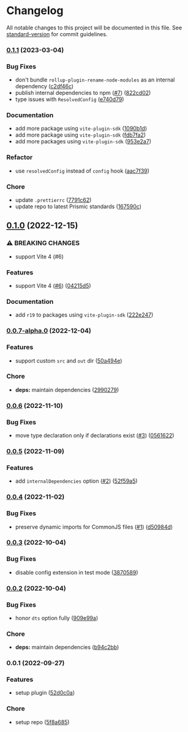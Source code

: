 # Changelog

All notable changes to this project will be documented in this file. See [standard-version](https://github.com/conventional-changelog/standard-version) for commit guidelines.

### [0.1.1](https://github.com/prismicio-community/vite-plugin-sdk/compare/v0.1.0...v0.1.1) (2023-03-04)


### Bug Fixes

* don't bundle `rollup-plugin-rename-node-modules` as an internal dependency ([c2df46c](https://github.com/prismicio-community/vite-plugin-sdk/commit/c2df46c84d5536c93156d27191214cfec3b97c37))
* publish internal dependencies to npm ([#7](https://github.com/prismicio-community/vite-plugin-sdk/issues/7)) ([822cd02](https://github.com/prismicio-community/vite-plugin-sdk/commit/822cd0227b9c35723e23b1575f730bd073785f2f))
* type issues with `ResolvedConfig` ([e740d79](https://github.com/prismicio-community/vite-plugin-sdk/commit/e740d7912a7c619c968ef100f836d821eaa97647))


### Documentation

* add more package using `vite-plugin-sdk` ([1090b1d](https://github.com/prismicio-community/vite-plugin-sdk/commit/1090b1d7ccbe4ae8fd06d6d6352767d2cd23bbdc))
* add more package using `vite-plugin-sdk` ([fdb7fa2](https://github.com/prismicio-community/vite-plugin-sdk/commit/fdb7fa2b26135f114a79c2241a10ed36df51d050))
* add more packages using `vite-plugin-sdk` ([953e2a7](https://github.com/prismicio-community/vite-plugin-sdk/commit/953e2a760f0afff354eb742a05b9dfcbd4666173))


### Refactor

* use `resolvedConfig` instead of `config` hook ([aac7f39](https://github.com/prismicio-community/vite-plugin-sdk/commit/aac7f3916b83e636103949f38cd44f00b5a62ace))


### Chore

* update `.prettierrc` ([7791c62](https://github.com/prismicio-community/vite-plugin-sdk/commit/7791c62c1076bc3b3917a8086a3d16ad9f9a5a63))
* update repo to latest Prismic standards ([167590c](https://github.com/prismicio-community/vite-plugin-sdk/commit/167590c3095e04ea7168a4c6578562dbe9c97028))

## [0.1.0](https://github.com/prismicio-community/vite-plugin-sdk/compare/v0.0.7-alpha.0...v0.1.0) (2022-12-15)


### ⚠ BREAKING CHANGES

* support Vite 4 (#6)

### Features

* support Vite 4 ([#6](https://github.com/prismicio-community/vite-plugin-sdk/issues/6)) ([04215d5](https://github.com/prismicio-community/vite-plugin-sdk/commit/04215d5d9dfec4813a0a91be5c80b85ef51ba1da))


### Documentation

* add `r19` to packages using `vite-plugin-sdk` ([222e247](https://github.com/prismicio-community/vite-plugin-sdk/commit/222e2479e28a81ba301d97c26c2f50e495fa77ff))

### [0.0.7-alpha.0](https://github.com/prismicio-community/vite-plugin-sdk/compare/v0.0.6...v0.0.7-alpha.0) (2022-12-04)


### Features

* support custom `src` and `out` dir ([50a494e](https://github.com/prismicio-community/vite-plugin-sdk/commit/50a494ef6077bc393e384067f5337f5a2be26805))


### Chore

* **deps:** maintain dependencies ([2990279](https://github.com/prismicio-community/vite-plugin-sdk/commit/2990279a1eb60956004ed2558bd1c739d1c20b9c))

### [0.0.6](https://github.com/prismicio-community/vite-plugin-sdk/compare/v0.0.5...v0.0.6) (2022-11-10)


### Bug Fixes

* move type declaration only if declarations exist ([#3](https://github.com/prismicio-community/vite-plugin-sdk/issues/3)) ([0561622](https://github.com/prismicio-community/vite-plugin-sdk/commit/05616226b3642ed39ed3d2eb1c3abac645b38325))

### [0.0.5](https://github.com/prismicio-community/vite-plugin-sdk/compare/v0.0.4...v0.0.5) (2022-11-09)


### Features

* add `internalDependencies` option ([#2](https://github.com/prismicio-community/vite-plugin-sdk/issues/2)) ([52f59a5](https://github.com/prismicio-community/vite-plugin-sdk/commit/52f59a5dd8293f2945ada8781e8e6c41f274fbd7))

### [0.0.4](https://github.com/prismicio-community/vite-plugin-sdk/compare/v0.0.3...v0.0.4) (2022-11-02)


### Bug Fixes

* preserve dynamic imports for CommonJS files ([#1](https://github.com/prismicio-community/vite-plugin-sdk/issues/1)) ([d50984d](https://github.com/prismicio-community/vite-plugin-sdk/commit/d50984d7fe78d0648f39d4f7fe105136046097f6))

### [0.0.3](https://github.com/prismicio-community/vite-plugin-sdk/compare/v0.0.2...v0.0.3) (2022-10-04)


### Bug Fixes

* disable config extension in test mode ([3870589](https://github.com/prismicio-community/vite-plugin-sdk/commit/3870589067c721de062d29a08fde463283a3bfba))

### [0.0.2](https://github.com/prismicio-community/vite-plugin-sdk/compare/v0.0.1...v0.0.2) (2022-10-04)


### Bug Fixes

* honor `dts` option fully ([909e99a](https://github.com/prismicio-community/vite-plugin-sdk/commit/909e99af40d44e955978661a9f5dda891b03583f))


### Chore

* **deps:** maintain dependencies ([b94c2bb](https://github.com/prismicio-community/vite-plugin-sdk/commit/b94c2bb0ad955a1435820f280782299475768b29))

### 0.0.1 (2022-09-27)


### Features

* setup plugin ([52d0c0a](https://github.com/prismicio-community/vite-plugin-sdk/commit/52d0c0a75d8ff6a1ef4ae63695dcd4c83a4a4fee))


### Chore

* setup repo ([5f8a685](https://github.com/prismicio-community/vite-plugin-sdk/commit/5f8a685c823e0a5a64f06965ae0bd7eb31a06f8b))
